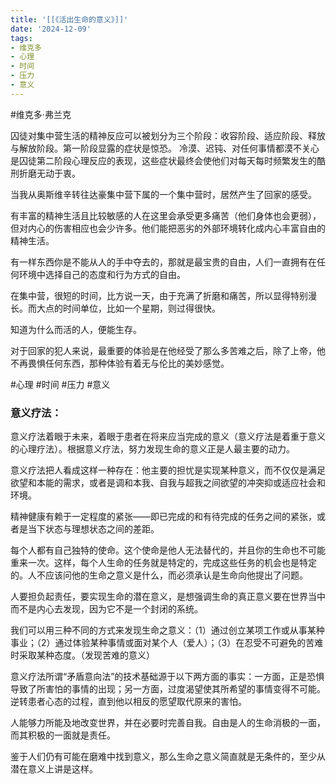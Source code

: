 ```yaml
---
title: '[[《活出生命的意义》]]'
date: '2024-12-09'
tags:
- 维克多
- 心理
- 时间
- 压力
- 意义
---
```

#维克多·弗兰克

囚徒对集中营生活的精神反应可以被划分为三个阶段：收容阶段、适应阶段、释放与解放阶段。第一阶段显露的症状是惊恐。 冷漠、迟钝、对任何事情都漠不关心是囚徒第二阶段心理反应的表现，这些症状最终会使他们对每天每时频繁发生的酷刑折磨无动于衷。

当我从奥斯维辛转往达豪集中营下属的一个集中营时，居然产生了回家的感受。

有丰富的精神生活且比较敏感的人在这里会承受更多痛苦（他们身体也会更弱），但对内心的伤害相应也会少许多。他们能把恶劣的外部环境转化成内心丰富自由的精神生活。

有一样东西你是不能从人的手中夺去的，那就是最宝贵的自由，人们一直拥有在任何环境中选择自己的态度和行为方式的自由。

在集中营，很短的时间，比方说一天，由于充满了折磨和痛苦，所以显得特别漫长。而大点的时间单位，比如一个星期，则过得很快。

知道为什么而活的人，便能生存。

对于回家的犯人来说，最重要的体验是在他经受了那么多苦难之后，除了上帝，他不再畏惧任何东西，那种体验有着无与伦比的美妙感觉。

#心理 #时间 #压力 #意义 


### 意义疗法：
意义疗法着眼于未来，着眼于患者在将来应当完成的意义（意义疗法是着重于意义的心理疗法）。根据意义疗法，努力发现生命的意义正是人最主要的动力。

意义疗法把人看成这样一种存在：他主要的担忧是实现某种意义，而不仅仅是满足欲望和本能的需求，或者是调和本我、自我与超我之间欲望的冲突抑或适应社会和环境。

精神健康有赖于一定程度的紧张——即已完成的和有待完成的任务之间的紧张，或者是当下状态与理想状态之间的差距。

每个人都有自己独特的使命。这个使命是他人无法替代的，并且你的生命也不可能重来一次。这样，每个人生命的任务就是特定的，完成这些任务的机会也是特定的。人不应该问他的生命之意义是什么，而必须承认是生命向他提出了问题。

人要担负起责任，要实现生命的潜在意义，是想强调生命的真正意义要在世界当中而不是内心去发现，因为它不是一个封闭的系统。

我们可以用三种不同的方式来发现生命之意义：（1）通过创立某项工作或从事某种事业；（2）通过体验某种事情或面对某个人（爱人）；（3）在忍受不可避免的苦难时采取某种态度。（发现苦难的意义）

意义疗法所谓“矛盾意向法”的技术基础源于以下两方面的事实：一方面，正是恐惧导致了所害怕的事情的出现；另一方面，过度渴望使其所希望的事情变得不可能。 逆转患者心态的过程，直到他以相反的愿望取代原来的害怕。

人能够力所能及地改变世界，并在必要时完善自我。自由是人的生命消极的一面，而其积极的一面就是责任。

鉴于人们仍有可能在磨难中找到意义，那么生命之意义简直就是无条件的，至少从潜在意义上讲是这样。
